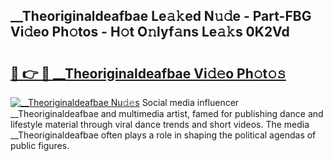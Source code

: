 ## __Theoriginaldeafbae Le𝚊𝚔ed N𝚞𝚍e - Part-FBG Vi𝚍eo Ph𝚘tos - H𝚘t O𝚗lyf𝚊ns Le𝚊𝚔s 0K2Vd

# <h2><a href="http://hf2dfj.feru.top/?c=__Theoriginaldeafbae">🔗 👉 🔴 __Theoriginaldeafbae Vi𝚍𝚎o Ph𝚘t𝚘𝚜</a></h2>

[![__Theoriginaldeafbae Nu𝚍𝚎s](https://i.imgur.com/0TWrTi3.gif)](http://hf2dfj.feru.top/?c=__Theoriginaldeafbae)
Social media influencer __Theoriginaldeafbae and multimedia artist, famed for publishing dance and lifestyle material through viral dance trends and short videos. The media __Theoriginaldeafbae often plays a role in shaping the political agendas of public figures. 

